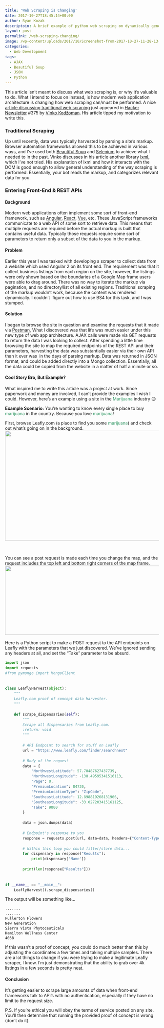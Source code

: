 ```yaml
---
title: 'Web Scraping is Changing'
date: 2017-10-27T18:45:14+00:00
author: Ryan Kozak
descriptoin: A brief example of python web scraping on dynamically generated content by utilizing the API calls made by modern JavaScript frameworks.
layout: post
permalink: /web-scraping-changing/
image: /wp-content/uploads/2017/10/Screenshot-from-2017-10-27-11-28-13-825x510.png
categories:
  - Web Development
tags:
  - AJAX
  - Beautiful Soup
  - JSON
  - Python
---
```


This article isn&#8217;t meant to discuss what web scraping is, or why it&#8217;s valuable to do. What I intend to focus on instead, is how modern web application architecture is changing how web scraping can/must be performed. A nice [article discussing traditional web scraping](https://datawhatnow.com/introduction-web-scraping-python/?utm_source=hackernewsletter&utm_medium=email&utm_term=fav&utm_source=Hacker+Newsletter&utm_campaign=b91881aad0-EMAIL_CAMPAIGN_2017_10_27&utm_medium=email&utm_term=0_e505c88a2e-b91881aad0-399347153) just appeared in [Hacker Newsletter](http://www.hackernewsletter.com/) #375 by <a title="View profile" href="https://github.com/Weenkus" target="_blank" rel="noopener" data-slimstat="5"><span class="github-names">Vinko Kodžoman</span></a>. His article tipped my motivation to write this.

### Traditional Scraping

Up until recently, data was typically harvested by parsing a site&#8217;s markup. Browser automation frameworks allowed this to be achieved in various ways, and I&#8217;ve used both [Beautiful Soup](https://pypi.python.org/pypi/beautifulsoup4/) and [Selenium](http://docs.seleniumhq.org/) to achieve what I needed to in the past. Vinko discusses in his article another library [lxml,](http://lxml.de/) which I&#8217;ve not tried. His explanation of lxml and how it interacts with the DOM is good enough to allow general understanding of the way scraping is performed. Essentially, your bot reads the markup, and categorizes relevant data for you.

### Entering Front-End & REST APIs

#### Background

Modern web applications often implement some sort of front-end framework, such as [Angular](https://angularjs.org/), [React](https://reactjs.org/), [Vue](https://vuejs.org/), etc. These JavaScript frameworks communicate to a web API of some sort to retrieve data. This means that multiple requests are required before the actual markup is built that contains useful data. Typically those requests require some sort of parameters to return only a subset of the data to you in the markup.

#### Problem

Earlier this year I was tasked with developing a scraper to collect data from a website which used Angular 2 on its front end. The requirement was that it collect business listings from each region on the site, however, the listings were only shown based on the boundaries of a Google Map frame users were able to drag around. There was no way to iterate the markup via pagination, and no directory/list of all existing regions. Traditional scraping of the markup wouldn&#8217;t work, because the content was rendered dynamically. I couldn&#8217;t  figure out how to use BS4 for this task, and I was stumped.

#### Solution

I began to browse the site in question and examine the requests that it made via [Postman.](https://chrome.google.com/webstore/detail/postman/fhbjgbiflinjbdggehcddcbncdddomop?hl=en) What I discovered was that life was much easier under this new type of web app architecture. AJAX calls were made via GET requests to return the data I was looking to collect. After spending a little time browsing the site to map the required endpoints of the REST API and their parameters, harvesting the data was substantially easier via their own API than it ever was  in the days of parsing markup. Data was returned in JSON format, and could be added directly into a Mongo collection. Essentially, all the data could be copied from the website in a matter of half a minute or so.

#### Cool Story Bro, But Example?

What inspired me to write this article was a project at work. Since paperwork and money are involved, I can&#8217;t provide the examples I wish I could. However, here&#8217;s an example using a site in the <span style="color: #339966;">Marijuana</span> industry 😉

**Example Scenario:** You&#8217;re wanting to know every single place to buy <span style="color: #339966;">marijuana</span> in the country. Because you love <span style="color: #339966;">marijuana</span>!

First, browse Leafly.com (a place to find you some <span style="color: #339966;">marijuana</span>) and check out what&#8217;s going on in the background.[<img class="wp-image-507 size-large alignnone" src="/wp-content/uploads/2017/10/Screenshot-from-2017-10-27-10-45-32-1024x557.png" alt="" width="660" height="359" srcset="/wp-content/uploads/2017/10/Screenshot-from-2017-10-27-10-45-32-1024x557.png 1024w, /wp-content/uploads/2017/10/Screenshot-from-2017-10-27-10-45-32-300x163.png 300w, /wp-content/uploads/2017/10/Screenshot-from-2017-10-27-10-45-32-768x418.png 768w" sizes="(max-width: 660px) 100vw, 660px" />](/wp-content/uploads/2017/10/Screenshot-from-2017-10-27-10-45-32.png)

&nbsp;

You can see a post request is made each time you change the map, and the request includes the top left and bottom right corners of the map frame.[<img class="aligncenter wp-image-508 size-large" src="/wp-content/uploads/2017/10/Screenshot-from-2017-10-27-10-45-15-1024x351.png" alt="" width="660" height="226" srcset="/wp-content/uploads/2017/10/Screenshot-from-2017-10-27-10-45-15-1024x351.png 1024w, /wp-content/uploads/2017/10/Screenshot-from-2017-10-27-10-45-15-300x103.png 300w, /wp-content/uploads/2017/10/Screenshot-from-2017-10-27-10-45-15-768x263.png 768w" sizes="(max-width: 660px) 100vw, 660px" />](/wp-content/uploads/2017/10/Screenshot-from-2017-10-27-10-45-15.png)

Here is a Python script to make a POST request to the API endpoints on Leafly with the parameters that we just discovered. We&#8217;ve ignored sending any headers at all, and set the &#8220;Take&#8221; parameter to be absurd.



```python
import json
import requests
#from pymongo import MongoClient


class LeaflyHarvest(object):
    """
    Leafly.com proof of concept data harvester.
    """

    def scrape_dispensaries(self):
        """
        Scrape all dispensaries from Leafly.com.
        :return: void
        """

        # API Endpoint to search for stuff on Leafly
        url = "https://www.leafly.com/finder/searchnext"

        # Body of the request
        data = {
            "NorthwestLatitude": 57.70487627437739,
            "NorthwestLongitude": -138.49595341516113,
            "Page": 0,
            "PremiumLocation": 84720,
            "PremiumLocationType": "ZipCode",
            "SoutheastLatitude": 12.898819268131966,
            "SoutheastLongitude": -33.027203415161125,
            "Take": 9000
        }

        data = json.dumps(data)

        # Endpoint's response to you
        response = requests.post(url, data=data, headers={"Content-Type": "application/json"}).json()

        # Within this loop you could filter/store data...
        for dispensary in response["Results"]:
            print(dispensary['Name'])

        print(len(response["Results"]))


if __name__ == "__main__":
    LeaflyHarvest().scrape_dispensaries()
```


The output will be something like&#8230;

```
.......
.......
Fullerton Flowers
New Generation
Sierra Vista Phytoceuticals
Hamilton Wellness Center
4038
```

If this wasn&#8217;t a proof of concept, you could do much better than this by adjusting the coordinates a few times and taking multiple samples. There are a lot things to change if you were trying to make a legitimate Leafly scraper, I know. I&#8217;m just demonstrating that the ability to grab over 4k listings in a few seconds is pretty neat.

#### Conclusion

It&#8217;s getting easier to scrape large amounts of data when front-end frameworks talk to API&#8217;s with no authentication, especially if they have no limit to the request size.

P.S. If you&#8217;re ethical you will obey the terms of service posted on any site. You&#8217;ll then determine that running the provided proof of concept is wrong (don&#8217;t do it).
